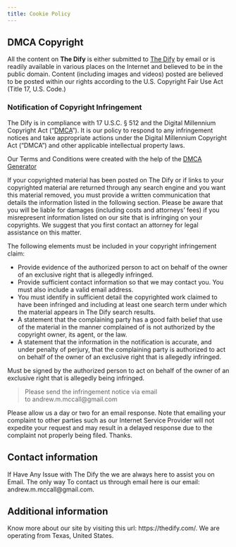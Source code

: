 ```yaml
---
title: Cookie Policy
---
```


<div><h2><strong>DMCA Copyright</strong></h2><p>All the content on&nbsp;<strong>The Dify</strong>&nbsp;is either submitted to&nbsp;<a href="https://thedify.com/">The Dify</a>&nbsp;by email or is readily available in various places on the Internet and believed to be in the public domain. Content (including images and videos) posted are believed to be posted within our rights according to the U.S. Copyright Fair Use Act (Title 17, U.S. Code.)</p><h3>Notification of Copyright Infringement</h3><p>The Dify&nbsp;is in compliance with 17 U.S.C. &sect; 512 and the Digital Millennium Copyright Act (&ldquo;<a href="https://en.wikipedia.org/wiki/Digital_Millennium_Copyright_Act">DMCA</a>&rdquo;). It is our policy to respond to any infringement notices and take appropriate actions under the Digital Millennium Copyright Act (&ldquo;DMCA&rdquo;) and other applicable intellectual property laws.</p><p> Our Terms and Conditions were created with the help of the <a href="https://dmcagenerator.icu/">DMCA Generator</a></p><p>If your copyrighted material has been posted on The Dify or if links to your copyrighted material are returned through any search engine and you want this material removed, you must provide a written communication that details the information listed in the following section. Please be aware that you will be liable for damages (including costs and attorneys&rsquo; fees) if you misrepresent information listed on our site that is infringing on your copyrights. We suggest that you first contact an attorney for legal assistance on this matter.</p><p>The following elements must be included in your copyright infringement claim:</p><ul><li>Provide evidence of the authorized person to act on behalf of the owner of an exclusive right that is allegedly infringed.</li><li>Provide sufficient contact information so that we may contact you. You must also include a valid email address.</li><li>You must identify in sufficient detail the copyrighted work claimed to have been infringed and including at least one search term under which the material appears in The Dify search results.</li><li>A statement that the complaining party has a good faith belief that use of the material in the manner complained of is not authorized by the copyright owner, its agent, or the law.</li><li>A statement that the information in the notification is accurate, and under penalty of perjury, that the complaining party is authorized to act on behalf of the owner of an exclusive right that is allegedly infringed.</li></ul><p>Must be signed by the authorized person to act on behalf of the owner of an exclusive right that is allegedly being infringed.</p><blockquote><p>Please send the infringement notice via email to&nbsp;andrew.m.mccall@gmail.com</p></blockquote><p>Please allow us a day or two for an email response. Note that emailing your complaint to other parties such as our Internet Service Provider will not expedite your request and may result in a delayed response due to the complaint not properly being filed. Thanks.</p><h2>Contact information </h2><p> If Have Any Issue with The Dify the we are always here to assist you on Email. The only way To contact us through email here is our email: andrew.m.mccall@gmail.com.</p> <h2>Additional information </h2><p>Know more about our site by visiting this url: https://thedify.com/. We are operating from Texas, United States.</p></div>	


